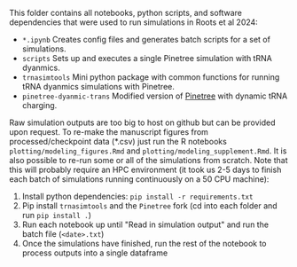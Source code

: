This folder contains all notebooks, python scripts, and software dependencies that were used to run simulations in Roots et al 2024:

- `*.ipynb` Creates config files and generates batch scripts for a set of simulations.
- `scripts` Sets up and executes a single Pinetree simulation with tRNA dyanmics.
- `trnasimtools` Mini python package with common functions for running tRNA dyanmics simulations with Pinetree.
- `pinetree-dyanmic-trans` Modified version of [Pinetree](https://github.com/clauswilke/pinetree) with dynamic tRNA charging.

Raw simulation outputs are too big to host on github but can be provided upon request. To re-make the manuscript figures from processed/checkpoint data (*.csv) just run the R notebooks `plotting/modeling_figures.Rmd` and `plotting/modeling_supplement.Rmd`. It is also possible to re-run some or all of the simulations from scratch. Note that this will probably require an HPC environment (it took us 2-5 days to finish each batch of simulations running continuously on a 50 CPU machine):

1. Install python dependencies: `pip install -r requirements.txt`
2. Pip install `trnasimtools` and the `Pinetree` fork (cd into each folder and run `pip install .`)
3. Run each notebook up until "Read in simulation output" and run the batch file (`<date>.txt`)
4. Once the simulations have finished, run the rest of the notebook to process outputs into a single dataframe
